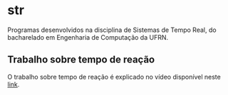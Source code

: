 # str
Programas desenvolvidos na disciplina de Sistemas de Tempo Real, do bacharelado em Engenharia de Computação da UFRN.
## Trabalho sobre tempo de reação
O trabalho sobre tempo de reação é explicado no vídeo disponível neste [link](https://www.loom.com/share/2fdb53507b8641bea56dbe50fe7d2d4c?sid=e1b77ba2-1e85-470e-a1e7-c46397161488).
